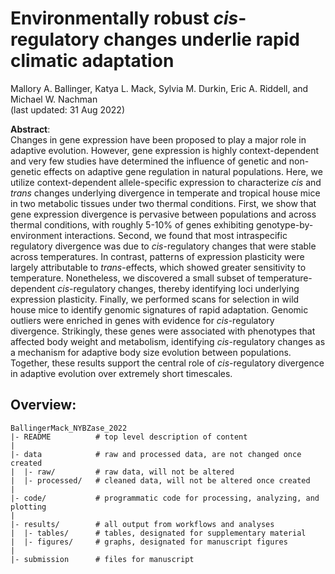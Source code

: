Environmentally robust *cis*-regulatory changes underlie rapid climatic adaptation
================
Mallory A. Ballinger, Katya L. Mack, Sylvia M. Durkin, Eric A. Riddell, and Michael W. Nachman<br>(last updated: 31 Aug 2022)


**Abstract**:<br>Changes in gene expression have been proposed to play a major role in adaptive evolution. However, gene expression is highly context-dependent and very few studies have determined the influence of genetic and non-genetic effects on adaptive gene regulation in natural populations. Here, we utilize context-dependent allele-specific expression to characterize *cis* and *trans* changes underlying divergence in temperate and tropical house mice in two metabolic tissues under two thermal conditions. First, we show that gene expression divergence is pervasive between populations and across thermal conditions, with roughly 5-10% of genes exhibiting genotype-by-environment interactions. Second, we found that most intraspecific regulatory divergence was due to *cis*-regulatory changes that were stable across temperatures. In contrast, patterns of expression plasticity were largely attributable to *trans*-effects, which showed greater sensitivity to temperature. Nonetheless, we discovered a small subset of temperature-dependent *cis*-regulatory changes, thereby identifying loci underlying expression plasticity. Finally, we performed scans for selection in wild house mice to identify genomic signatures of rapid adaptation. Genomic outliers were enriched in genes with evidence for *cis*-regulatory divergence. Strikingly, these genes were associated with phenotypes that affected body weight and metabolism, identifying *cis*-regulatory changes as a mechanism for adaptive body size evolution between populations. Together, these results support the central role of *cis*-regulatory divergence in adaptive evolution over extremely short timescales.

## Overview:

    BallingerMack_NYBZase_2022
    |- README          # top level description of content
    |
    |- data            # raw and processed data, are not changed once created
    |  |- raw/         # raw data, will not be altered
    |  |- processed/   # cleaned data, will not be altered once created
    |
    |- code/           # programmatic code for processing, analyzing, and plotting
    |
    |- results/        # all output from workflows and analyses
    |  |- tables/      # tables, designated for supplementary material
    |  |- figures/     # graphs, designated for manuscript figures
    |
    |- submission      # files for manuscript
